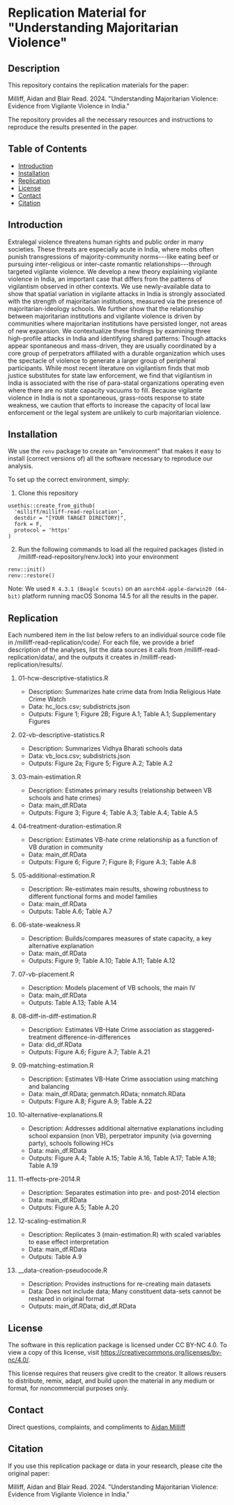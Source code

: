 # Replication Material for "Understanding Majoritarian Violence"

## Description

This repository contains the replication materials for the paper:

Milliff, Aidan and Blair Read. 2024. "Understanding Majoritarian Violence: Evidence from Vigilante Violence in India."

The repository provides all the necessary resources and instructions to reproduce the results presented in the paper.

## Table of Contents

- [Introduction](#introduction)
- [Installation](#installation)
- [Replication](#replication)
- [License](#license)
- [Contact](#contact)
- [Citation](#citation)

## Introduction

 Extralegal violence threatens human rights and public order in many societies. These threats are especially acute in India, where mobs often punish transgressions of majority-community norms---like eating beef or pursuing inter-religious or inter-caste romantic relationships---through targeted vigilante violence. We develop a new theory explaining vigilante violence in India, an important case that differs from the patterns of vigilantism observed in other contexts. We use newly-available data to show that spatial variation in vigilante attacks in India is strongly associated with the strength of majoritarian institutions, measured via the presence of majoritarian-ideology schools. We further show that the relationship between majoritarian institutions and vigilante violence is driven by communities where majoritarian institutions have persisted longer, not areas of new expansion. We contextualize these findings by examining three high-profile attacks in India and identifying shared patterns: Though attacks appear spontaneous and mass-driven, they are usually coordinated by a core group of perpetrators affiliated with a durable organization which uses the spectacle of violence to generate a larger group of peripheral participants. While most recent literature on vigilantism finds that mob justice substitutes for state law enforcement, we find that vigilantism in India is associated with the rise of para-statal organizations operating even where there are no state capacity vacuums to fill. Because vigilante violence in India is not a spontaneous, grass-roots response to state weakness, we caution that efforts to increase the capacity of local law enforcement or the legal system are unlikely to curb majoritarian violence.

## Installation

We use the `renv` package to create an "environment" that makes it easy to install (correct versions of) all the software necessary to reproduce our analysis. 

To set up the correct environment, simply:

  1. Clone this repository
```
usethis::create_from_github(
  'milliff/milliff-read-replication',
  destdir = "[YOUR TARGET DIRECTORY]",
  fork = F,
  protocol = 'https'
)
```
  2. Run the following commands to load all the required packages (listed in /milliff-read-repository/renv.lock) into your environment
```
renv::init()
renv::restore()
```

Note: We used `R 4.3.1 (Beagle Scouts)` on an `aarch64-apple-darwin20 (64-bit)` platform running macOS Sonoma 14.5 for all the results in the paper.

## Replication

Each numbered item in the list below refers to an individual source code file in /milliff-read-replication/code/. For each file, we provide a brief description of the analyses, list the data sources it calls from /milliff-read-replication/data/, and the outputs it creates in /milliff-read-replication/results/.

1. 01-hcw-descriptive-statistics.R

    - Description: Summarizes hate crime data from India Religious Hate Crime Watch
    - Data: hc_locs.csv; subdistricts.json
    - Outputs: Figure 1; Figure 2B; Figure A.1; Table A.1; Supplementary Figures

2. 02-vb-descriptive-statistics.R
    
    - Description: Summarizes Vidhya Bharati schools data
    - Data: vb_locs.csv; subdistricts.json
    - Outputs: Figure 2a; Figure 5; Figure A.2; Table A.2

3. 03-main-estimation.R

    - Description: Estimates primary results (relationship between VB schools and hate crimes)
    - Data: main_df.RData
    - Outputs: Figure 3; Figure 4; Table A.3; Table A.4; Table A.5 

4. 04-treatment-duration-estimation.R

    - Description: Estimates VB-hate crime relationship as a function of VB duration in community
    - Data: main_df.RData
    - Outputs: Figure 6; Figure 7; Figure 8; Figure A.3; Table A.8

5. 05-additional-estimation.R
 
    - Description: Re-estimates main results, showing robustness to different functional forms and model families
    - Data: main_df.RData
    - Outputs: Table A.6; Table A.7

6. 06-state-weakness.R

    - Description: Builds/compares measures of state capacity, a key alternative explanation
    - Data: main_df.RData
    - Outputs: Figure 9; Table A.10; Table A.11; Table A.12

7. 07-vb-placement.R

    - Description: Models placement of VB schools, the main IV
    - Data: main_df.RData
    - Outputs: Table A.13; Table A.14

8. 08-diff-in-diff-estimation.R

    - Description: Estimates VB-Hate Crime association as staggered-treatment difference-in-differences
    - Data: did_df.RData
    - Outputs: Figure A.6; Figure A.7; Table A.21

9. 09-matching-estimation.R

    - Description: Estimates VB-Hate Crime association using matching and balancing
    - Data: main_df.RData; genmatch.RData; nnmatch.RData
    - Outputs: Figure A.8; Figure A.9; Table A.22

10. 10-alternative-explanations.R

    - Description: Addresses additional alternative explanations including school expansion (non VB), perpetrator impunity (via governing party), schools following HCs
    - Data: main_df.RData
    - Outputs: Figure A.4; Table A.15; Table A.16, Table A.17; Table A.18; Table A.19

11. 11-effects-pre-2014.R

    - Description: Separates estimation into pre- and post-2014 election
    - Data: main_df.RData
    - Outputs: Figure A.5; Table A.20

12. 12-scaling-estimation.R

    - Description: Replicates 3 (main-estimation.R) with scaled variables to ease effect interpretation
    - Data: main_df.RData
    - Outputs: Table A.9

13. __data-creation-pseudocode.R

    - Description: Provides instructions for re-creating main datasets
    - Data: Does not include data; Many constituent data-sets cannot be reshared in original format
    - Outputs: main_df.RData; did_df.RData

## License

The software in this replication package is licensed under CC BY-NC 4.0. To view a copy of this license, visit https://creativecommons.org/licenses/by-nc/4.0/.

This license requires that reusers give credit to the creator. It allows reusers to distribute, remix, adapt, and build upon the material in any medium or format, for noncommercial purposes only.

## Contact

Direct questions, complaints, and compliments to [Aidan Milliff](mailto:milliff.a@gmail.com)

## Citation

If you use this replication package or data in your research, please cite the original paper:

Milliff, Aidan and Blair Read. 2024. "Understanding Majoritarian Violence: Evidence from Vigilante Violence in India."

